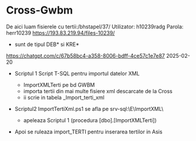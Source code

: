 # Cross-Gwbm
De aici luam fisierele cu tertii:/bhstapel/37/
Utilizator: h10239radg
Parola: herr10239
https://193.83.219.94/files-10239/
- sunt de tipul DEB* si KRE*


https://chatgpt.com/c/67b58bc4-a358-8006-bdff-4ce57c1e7e87
2025-02-20
- Scriptul 1 Script T-SQL pentru importul datelor XML
  - ImportXMLTerti pe bd GWBM  
  - importa tertii din mai multe fisiere xml descarcate de la Cross
  - ii scrie in tabela _Import_terti_xml
    
- Scriptul2 ImportTertiXml.ps1 se afla pe srv-sql:\E\ImportXML\
  - apeleaza Scriptul 1 (procedura [dbo].[ImportXMLTerti])

- Apoi se ruleaza import_TERTI pentru inserarea tertilor in Asis
